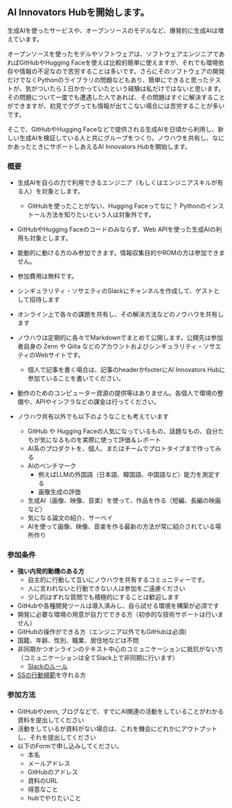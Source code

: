 ## AI Innovators Hubを開始します。

生成AIを使ったサービスや、オープンソースのモデルなど、爆発的に生成AIは増えています。

オープンソースを使ったモデルやソフトウェアは、ソフトウェアエンジニアであればGitHubやHugging Faceを使えば比較的簡単に使えますが、それでも環境依存や情報の不足なので苦労することは多いです。さらにそのソフトウェアの開発だけでなくPythonのライブラリの問題などもあり、簡単にできると思ったテストが、気がついたら１日かかっていたという経験は私だけではないと思います。
その問題について一度でも遭遇した人であれば、その問題はすぐに解決することができますが、初見でググっても情報が出てこない場合には苦労することが多いです。

そこで、GitHubやHugging Faceなどで提供される生成AIを日頃から利用し、新しい生成AIを検証している人と共にグループをつくり、ノウハウを共有し、なにかあったときにサポートしあえるAI Innovators Hubを開始します。

### 概要
- 生成AIを自らの力で利用できるエンジニア（もしくはエンジニアスキルが有る人）を対象とします。
  - GitHubを使ったことがない、Hugging Faceってなに？ Pythonのインストール方法を知りたいという人は対象外です。
- GitHubやHugging Faceのコードのみならず、Web APIを使った生成AIの利用も対象とします。
- 能動的に動ける方のみ参加できます。情報収集目的やROMの方は参加できません。

- 参加費用は無料です。
- シンギュラリティ・ソサエティのSlackにチャンネルを作成して、ゲストとして招待します
- オンライン上で各々の課題を共有し、その解決方法などのノウハウを共有します

- ノウハウは定期的に各々でMarkdownでまとめて公開します。公開先は参加者自身の Zenn や Qiita などのアカウントおよびシンギュラリティ・ソサエティのWebサイトです。
  - 個人で記事を書く場合は、記事のheaderかfooterにAI Innovators Hubに参加ていることを書いてください。
- 動作のためのコンピューター資源の提供等はありません。各個人で環境の整備や、APIやインフラなどの課金は行ってください。

- ノウハウ共有以外でも以下のようなことも考えています
  - GitHub や Hugging Faceの人気になっているもの、話題なもの、自分たちが気になるものを実際に使って評価＆レポート
  - AI系のプロダクトを、個人、またはチームでプロトタイプまで作ってみる
  - AIのベンチマーク
    - 例えばLLMの外国語（日本語、韓国語、中国語など）能力を測定する
    - 画像生成の評価
  - 生成AI（画像、映像、音楽）を使って、作品を作る（短編、長編の映画など）
  - 気になる論文の紹介、サーベイ
  - AIを使って画像、映像、音楽を作る最新の方法が常に紹介されている場所作り


### 参加条件
- **強い内発的動機のある方**
  - 自主的に行動して互いにノウハウを共有するコミュニティーです。
  - 人に言われないと行動できない人は参加をご遠慮ください
  - 少し的はずれな質問でも積極的にすることは歓迎します
- GitHubや各種開発ツールは導入済みし、自ら試せる環境を構築が必須です
- 開発に必要な環境の用意が自力でできる方（初歩的な技術サポートは行いません）
- GitHubの操作ができる方（エンジニア以外でもGitHubは必須)
- 国籍、年齢、性別、職業、居住地などは不問
- 非同期かつオンラインのテキスト中心のコミュニケーションに抵抗がない方（コミュニケーションは全てSlack上で非同期に行います）
  - [Slackのルール](./SlackRule.md)
- [SSの行動規範](./code-of-conduct.md)を守れる方


### 参加方法
- GitHubやzenn, ブログなどで、すでにAI関連の活動をしていることがわかる資料を提出してください
- 活動をしているが資料がない場合は、これを機会にどれかにアウトプットし、それを提出してください
- 以下のFormで申し込みしてください。
  - 本名
  - メールアドレス
  - GitHubのアドレス
  - 資料のURL
  - 得意なこと
  - hubでやりたいこと

